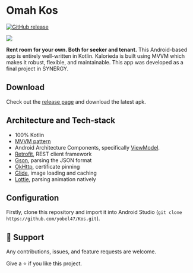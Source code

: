 # Omah Kos

[![GitHub release][release-shield]][release-url]

<a><img src="https://i.imgur.com/P1pNuCU.png" /></a>

**Rent room for your own. Both for seeker and tenant.** This Android-based app is entirely well-written in Kotlin. Kalorieda is built using MVVM which makes it robust, flexible, and maintainable. This app was developed as a final project in SYNERGY.

## Download
Check out the [release page](https://github.com/yobel47/Kos/releases) and download the latest apk.

## Architecture and Tech-stack
- 100% Kotlin
- [MVVM pattern](https://developer.android.com/jetpack/guide#recommended-app-arch)
- Android Architecture Components, specifically [ViewModel](https://developer.android.com/topic/libraries/architecture/viewmodel).
- [Retrofit](https://github.com/square/retrofit), REST client framework
- [Gson](https://github.com/google/gson), parsing the JSON format
- [OkHttp](https://github.com/square/okhttp), certificate pinning
- [Glide](https://github.com/bumptech/glide), image loading and caching
- [Lottie](https://github.com/airbnb/lottie-android), parsing animation natively

## Configuration
Firstly, clone this repository and import it into Android Studio (`git clone https://github.com/yobel47/Kos.git`).

## 🤝 Support
Any contributions, issues, and feature requests are welcome.

Give a ⭐️ if you like this project.

[release-shield]: https://img.shields.io/github/v/release/yobel47/Kos?include_prereleases&style=for-the-badge
[release-url]: https://github.com/yobel47/Kos/releases
